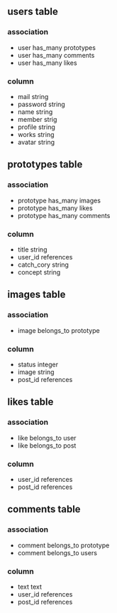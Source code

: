 ## users table
### association
- user has_many prototypes
- user has_many comments
- user has_many likes

### column
- mail string
- password string
- name string
- member strig
- profile string
- works string
- avatar string

## prototypes table
### association
- prototype has_many images
- prototype has_many likes
- prototype has_many comments

### column
- title string
- user_id references
- catch_cory string
- concept string

## images table
### association
- image belongs_to prototype

### column
- status integer
- image string
- post_id references

## likes table
### association
- like belongs_to user
- like belongs_to post

### column
- user_id references
- post_id references

## comments table
### association
- comment belongs_to prototype
- comment belongs_to users

### column
- text text
- user_id references
- post_id references
